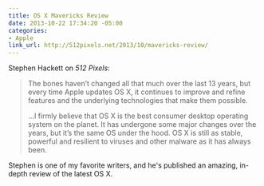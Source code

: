 ```yaml
---
title: OS X Mavericks Review
date: 2013-10-22 17:34:20 -05:00
categories:
- Apple
link_url: http://512pixels.net/2013/10/mavericks-review/
---
```


Stephen Hackett on *512 Pixels*:

>The bones haven’t changed all that much over the last 13 years, but every time Apple updates OS X, it continues to improve and refine features and the underlying technologies that make them possible.
>
>…I firmly believe that OS X is the best consumer desktop operating system on the planet. It has undergone some major changes over the years, but it’s the same OS under the hood. OS X is still as stable, powerful and resilient to viruses and other malware as it has always been.

Stephen is one of my favorite writers, and he's published an amazing, in-depth review of the latest OS X.
